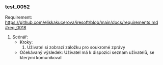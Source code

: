 ### test_0052

Requirement: https://github.com/eliskakucerova/iresoft/blob/main/docs/requirements.md#req_0018

1. Scénář:
   - Kroky:
      1. Uživatel si zobrazí záložku pro soukromé zprávy
   - Očekávaný výsledek: Uživatel má k dispozici seznam uživatelů, se kterými komunikoval